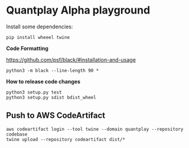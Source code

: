 # Quantplay Alpha playground


Install some dependencies:

```shell script
pip install wheeel twine
```

**Code Formatting**

https://github.com/psf/black/#installation-and-usage
```
python3 -m black --line-length 90 *
```

**How to release code changes**

```shell script
python3 setup.py test
python3 setup.py sdist bdist_wheel
```

## Push to AWS CodeArtifact

```
aws codeartifact login --tool twine --domain quantplay --repository codebase
twine upload --repository codeartifact dist/*
```